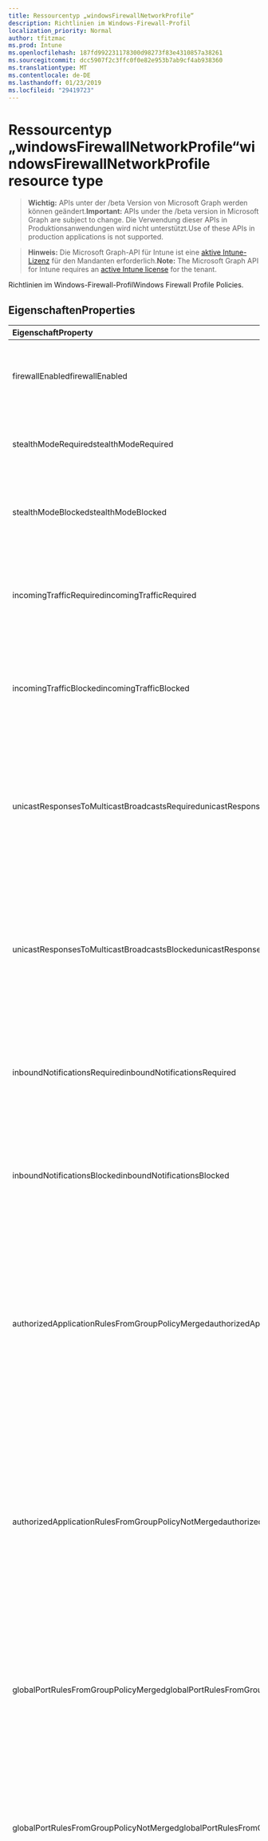```yaml
---
title: Ressourcentyp „windowsFirewallNetworkProfile“
description: Richtlinien im Windows-Firewall-Profil
localization_priority: Normal
author: tfitzmac
ms.prod: Intune
ms.openlocfilehash: 187fd992231178300d98273f83e4310857a38261
ms.sourcegitcommit: dcc5907f2c3ffc0f0e82e953b7ab9cf4ab938360
ms.translationtype: MT
ms.contentlocale: de-DE
ms.lasthandoff: 01/23/2019
ms.locfileid: "29419723"
---
```

# <a name="windowsfirewallnetworkprofile-resource-type"></a><span data-ttu-id="5cac0-103">Ressourcentyp „windowsFirewallNetworkProfile“</span><span class="sxs-lookup"><span data-stu-id="5cac0-103">windowsFirewallNetworkProfile resource type</span></span>

> <span data-ttu-id="5cac0-104">**Wichtig:** APIs unter der /beta Version von Microsoft Graph werden können geändert.</span><span class="sxs-lookup"><span data-stu-id="5cac0-104">**Important:** APIs under the /beta version in Microsoft Graph are subject to change.</span></span> <span data-ttu-id="5cac0-105">Die Verwendung dieser APIs in Produktionsanwendungen wird nicht unterstützt.</span><span class="sxs-lookup"><span data-stu-id="5cac0-105">Use of these APIs in production applications is not supported.</span></span>

> <span data-ttu-id="5cac0-106">**Hinweis:** Die Microsoft Graph-API für Intune ist eine [aktive Intune-Lizenz](https://go.microsoft.com/fwlink/?linkid=839381) für den Mandanten erforderlich.</span><span class="sxs-lookup"><span data-stu-id="5cac0-106">**Note:** The Microsoft Graph API for Intune requires an [active Intune license](https://go.microsoft.com/fwlink/?linkid=839381) for the tenant.</span></span>

<span data-ttu-id="5cac0-107">Richtlinien im Windows-Firewall-Profil</span><span class="sxs-lookup"><span data-stu-id="5cac0-107">Windows Firewall Profile Policies.</span></span>

## <a name="properties"></a><span data-ttu-id="5cac0-108">Eigenschaften</span><span class="sxs-lookup"><span data-stu-id="5cac0-108">Properties</span></span>
|<span data-ttu-id="5cac0-109">Eigenschaft</span><span class="sxs-lookup"><span data-stu-id="5cac0-109">Property</span></span>|<span data-ttu-id="5cac0-110">Typ</span><span class="sxs-lookup"><span data-stu-id="5cac0-110">Type</span></span>|<span data-ttu-id="5cac0-111">Beschreibung</span><span class="sxs-lookup"><span data-stu-id="5cac0-111">Description</span></span>|
|:---|:---|:---|
|<span data-ttu-id="5cac0-112">firewallEnabled</span><span class="sxs-lookup"><span data-stu-id="5cac0-112">firewallEnabled</span></span>|[<span data-ttu-id="5cac0-113">stateManagementSetting</span><span class="sxs-lookup"><span data-stu-id="5cac0-113">stateManagementSetting</span></span>](../resources/intune-deviceconfig-statemanagementsetting.md)|<span data-ttu-id="5cac0-114">Konfiguriert das Host-Gerät zum Zulassen oder Sperren der Firewall und Erzwingung der erweiterten Sicherheit für das Netzwerkprofil.</span><span class="sxs-lookup"><span data-stu-id="5cac0-114">Configures the host device to allow or block the firewall and advanced security enforcement for the network profile.</span></span> <span data-ttu-id="5cac0-115">Mögliche Werte sind: `notConfigured`, `blocked` und `allowed`.</span><span class="sxs-lookup"><span data-stu-id="5cac0-115">Possible values are: `notConfigured`, `blocked`, `allowed`.</span></span>|
|<span data-ttu-id="5cac0-116">stealthModeRequired</span><span class="sxs-lookup"><span data-stu-id="5cac0-116">stealthModeRequired</span></span>|<span data-ttu-id="5cac0-117">Boolean</span><span class="sxs-lookup"><span data-stu-id="5cac0-117">Boolean</span></span>|<span data-ttu-id="5cac0-118">Kann der Server für den Betrieb unbemerkt ausgeführt.</span><span class="sxs-lookup"><span data-stu-id="5cac0-118">Allow the server to operate in stealth mode.</span></span> <span data-ttu-id="5cac0-119">Wenn StealthModeRequired und StealthModeBlocked sind beide true StealthModeBlocked Vorrang.</span><span class="sxs-lookup"><span data-stu-id="5cac0-119">When StealthModeRequired and StealthModeBlocked are both true, StealthModeBlocked takes priority.</span></span>|
|<span data-ttu-id="5cac0-120">stealthModeBlocked</span><span class="sxs-lookup"><span data-stu-id="5cac0-120">stealthModeBlocked</span></span>|<span data-ttu-id="5cac0-121">Boolean</span><span class="sxs-lookup"><span data-stu-id="5cac0-121">Boolean</span></span>|<span data-ttu-id="5cac0-122">Verhindern Sie, dass des Servers Betrieb unbemerkt ausgeführt.</span><span class="sxs-lookup"><span data-stu-id="5cac0-122">Prevent the server from operating in stealth mode.</span></span> <span data-ttu-id="5cac0-123">Wenn StealthModeRequired und StealthModeBlocked sind beide true StealthModeBlocked Vorrang.</span><span class="sxs-lookup"><span data-stu-id="5cac0-123">When StealthModeRequired and StealthModeBlocked are both true, StealthModeBlocked takes priority.</span></span>|
|<span data-ttu-id="5cac0-124">incomingTrafficRequired</span><span class="sxs-lookup"><span data-stu-id="5cac0-124">incomingTrafficRequired</span></span>|<span data-ttu-id="5cac0-125">Boolean</span><span class="sxs-lookup"><span data-stu-id="5cac0-125">Boolean</span></span>|<span data-ttu-id="5cac0-126">Konfiguriert den Firewall zum Zulassen von eingehendem Datenverkehr nach anderen Einstellungen für die Informationsverwaltungsrichtlinie.</span><span class="sxs-lookup"><span data-stu-id="5cac0-126">Configures the firewall to allow incoming traffic pursuant to other policy settings.</span></span> <span data-ttu-id="5cac0-127">Wenn IncomingTrafficRequired und IncomingTrafficBlocked sind beide true IncomingTrafficBlocked Vorrang.</span><span class="sxs-lookup"><span data-stu-id="5cac0-127">When IncomingTrafficRequired and IncomingTrafficBlocked are both true, IncomingTrafficBlocked takes priority.</span></span>|
|<span data-ttu-id="5cac0-128">incomingTrafficBlocked</span><span class="sxs-lookup"><span data-stu-id="5cac0-128">incomingTrafficBlocked</span></span>|<span data-ttu-id="5cac0-129">Boolean</span><span class="sxs-lookup"><span data-stu-id="5cac0-129">Boolean</span></span>|<span data-ttu-id="5cac0-130">Konfiguriert die Firewall, um alle eingehenden Datenverkehr unabhängig von anderen Richtlinieneinstellungen zu blockieren.</span><span class="sxs-lookup"><span data-stu-id="5cac0-130">Configures the firewall to block all incoming traffic regardless of other policy settings.</span></span> <span data-ttu-id="5cac0-131">Wenn IncomingTrafficRequired und IncomingTrafficBlocked sind beide true IncomingTrafficBlocked Vorrang.</span><span class="sxs-lookup"><span data-stu-id="5cac0-131">When IncomingTrafficRequired and IncomingTrafficBlocked are both true, IncomingTrafficBlocked takes priority.</span></span>|
|<span data-ttu-id="5cac0-132">unicastResponsesToMulticastBroadcastsRequired</span><span class="sxs-lookup"><span data-stu-id="5cac0-132">unicastResponsesToMulticastBroadcastsRequired</span></span>|<span data-ttu-id="5cac0-133">Boolean</span><span class="sxs-lookup"><span data-stu-id="5cac0-133">Boolean</span></span>|<span data-ttu-id="5cac0-134">Konfiguriert die Firewall, um Unicast-Antworten auf multicast broadcast-Datenverkehr zu ermöglichen.</span><span class="sxs-lookup"><span data-stu-id="5cac0-134">Configures the firewall to allow unicast responses to multicast broadcast traffic.</span></span> <span data-ttu-id="5cac0-135">Wenn UnicastResponsesToMulticastBroadcastsRequired und UnicastResponsesToMulticastBroadcastsBlocked sind beide true UnicastResponsesToMulticastBroadcastsBlocked Vorrang.</span><span class="sxs-lookup"><span data-stu-id="5cac0-135">When UnicastResponsesToMulticastBroadcastsRequired and UnicastResponsesToMulticastBroadcastsBlocked are both true, UnicastResponsesToMulticastBroadcastsBlocked takes priority.</span></span>|
|<span data-ttu-id="5cac0-136">unicastResponsesToMulticastBroadcastsBlocked</span><span class="sxs-lookup"><span data-stu-id="5cac0-136">unicastResponsesToMulticastBroadcastsBlocked</span></span>|<span data-ttu-id="5cac0-137">Boolean</span><span class="sxs-lookup"><span data-stu-id="5cac0-137">Boolean</span></span>|<span data-ttu-id="5cac0-138">Konfiguriert die Firewall zum Blockieren Unicast-Antworten auf multicast broadcast-Verkehr an.</span><span class="sxs-lookup"><span data-stu-id="5cac0-138">Configures the firewall to block unicast responses to multicast broadcast traffic.</span></span> <span data-ttu-id="5cac0-139">Wenn UnicastResponsesToMulticastBroadcastsRequired und UnicastResponsesToMulticastBroadcastsBlocked sind beide true UnicastResponsesToMulticastBroadcastsBlocked Vorrang.</span><span class="sxs-lookup"><span data-stu-id="5cac0-139">When UnicastResponsesToMulticastBroadcastsRequired and UnicastResponsesToMulticastBroadcastsBlocked are both true, UnicastResponsesToMulticastBroadcastsBlocked takes priority.</span></span>|
|<span data-ttu-id="5cac0-140">inboundNotificationsRequired</span><span class="sxs-lookup"><span data-stu-id="5cac0-140">inboundNotificationsRequired</span></span>|<span data-ttu-id="5cac0-141">Boolean</span><span class="sxs-lookup"><span data-stu-id="5cac0-141">Boolean</span></span>|<span data-ttu-id="5cac0-142">Kann die Firewall Benachrichtigungen angezeigt wird, wenn eine Anwendung einen Port Abhören blockiert wird.</span><span class="sxs-lookup"><span data-stu-id="5cac0-142">Allows the firewall to display notifications when an application is blocked from listening on a port.</span></span> <span data-ttu-id="5cac0-143">Wenn InboundNotificationsRequired und InboundNotificationsBlocked sind beide true InboundNotificationsBlocked Vorrang.</span><span class="sxs-lookup"><span data-stu-id="5cac0-143">When InboundNotificationsRequired and InboundNotificationsBlocked are both true, InboundNotificationsBlocked takes priority.</span></span>|
|<span data-ttu-id="5cac0-144">inboundNotificationsBlocked</span><span class="sxs-lookup"><span data-stu-id="5cac0-144">inboundNotificationsBlocked</span></span>|<span data-ttu-id="5cac0-145">Boolean</span><span class="sxs-lookup"><span data-stu-id="5cac0-145">Boolean</span></span>|<span data-ttu-id="5cac0-146">Verhindert, dass die Firewall Benachrichtigungen anzeigen, wenn eine Anwendung einen Port Abhören blockiert wird.</span><span class="sxs-lookup"><span data-stu-id="5cac0-146">Prevents the firewall from displaying notifications when an application is blocked from listening on a port.</span></span> <span data-ttu-id="5cac0-147">Wenn InboundNotificationsRequired und InboundNotificationsBlocked sind beide true InboundNotificationsBlocked Vorrang.</span><span class="sxs-lookup"><span data-stu-id="5cac0-147">When InboundNotificationsRequired and InboundNotificationsBlocked are both true, InboundNotificationsBlocked takes priority.</span></span>|
|<span data-ttu-id="5cac0-148">authorizedApplicationRulesFromGroupPolicyMerged</span><span class="sxs-lookup"><span data-stu-id="5cac0-148">authorizedApplicationRulesFromGroupPolicyMerged</span></span>|<span data-ttu-id="5cac0-149">Boolean</span><span class="sxs-lookup"><span data-stu-id="5cac0-149">Boolean</span></span>|<span data-ttu-id="5cac0-150">Konfiguriert die Firewall, um den autorisierten Anwendungsregeln aus der Gruppenrichtlinie, mit denen aus lokalen Speicher anstelle von ignoriert die lokalen Speicher Regeln zusammenführen.</span><span class="sxs-lookup"><span data-stu-id="5cac0-150">Configures the firewall to merge authorized application rules from group policy with those from local store instead of ignoring the local store rules.</span></span> <span data-ttu-id="5cac0-151">Wenn AuthorizedApplicationRulesFromGroupPolicyNotMerged und AuthorizedApplicationRulesFromGroupPolicyMerged sind beide true AuthorizedApplicationRulesFromGroupPolicyMerged Vorrang.</span><span class="sxs-lookup"><span data-stu-id="5cac0-151">When AuthorizedApplicationRulesFromGroupPolicyNotMerged and AuthorizedApplicationRulesFromGroupPolicyMerged are both true, AuthorizedApplicationRulesFromGroupPolicyMerged takes priority.</span></span>|
|<span data-ttu-id="5cac0-152">authorizedApplicationRulesFromGroupPolicyNotMerged</span><span class="sxs-lookup"><span data-stu-id="5cac0-152">authorizedApplicationRulesFromGroupPolicyNotMerged</span></span>|<span data-ttu-id="5cac0-153">Boolean</span><span class="sxs-lookup"><span data-stu-id="5cac0-153">Boolean</span></span>|<span data-ttu-id="5cac0-154">Konfigurieren der Firewall zum Zusammenführen von autorisierten Anwendung zu verhindern, dass Regeln aus der Gruppenrichtlinie mit denen aus lokalen Speicher anstelle der lokalen Kopie ignorieren Regeln zu speichern.</span><span class="sxs-lookup"><span data-stu-id="5cac0-154">Configures the firewall to prevent merging authorized application rules from group policy with those from local store instead of ignoring the local store rules.</span></span> <span data-ttu-id="5cac0-155">Wenn AuthorizedApplicationRulesFromGroupPolicyNotMerged und AuthorizedApplicationRulesFromGroupPolicyMerged sind beide true AuthorizedApplicationRulesFromGroupPolicyMerged Vorrang.</span><span class="sxs-lookup"><span data-stu-id="5cac0-155">When AuthorizedApplicationRulesFromGroupPolicyNotMerged and AuthorizedApplicationRulesFromGroupPolicyMerged are both true, AuthorizedApplicationRulesFromGroupPolicyMerged takes priority.</span></span>|
|<span data-ttu-id="5cac0-156">globalPortRulesFromGroupPolicyMerged</span><span class="sxs-lookup"><span data-stu-id="5cac0-156">globalPortRulesFromGroupPolicyMerged</span></span>|<span data-ttu-id="5cac0-157">Boolean</span><span class="sxs-lookup"><span data-stu-id="5cac0-157">Boolean</span></span>|<span data-ttu-id="5cac0-158">Konfiguriert die Firewall, um das Zusammenführen von globalen Portregeln aus der Gruppenrichtlinie mit denen aus lokalen Speicher, anstatt die lokalen Speicher Regeln werden ignoriert.</span><span class="sxs-lookup"><span data-stu-id="5cac0-158">Configures the firewall to merge global port rules from group policy with those from local store instead of ignoring the local store rules.</span></span> <span data-ttu-id="5cac0-159">Wenn GlobalPortRulesFromGroupPolicyNotMerged und GlobalPortRulesFromGroupPolicyMerged sind beide true GlobalPortRulesFromGroupPolicyMerged Vorrang.</span><span class="sxs-lookup"><span data-stu-id="5cac0-159">When GlobalPortRulesFromGroupPolicyNotMerged and GlobalPortRulesFromGroupPolicyMerged are both true, GlobalPortRulesFromGroupPolicyMerged takes priority.</span></span>|
|<span data-ttu-id="5cac0-160">globalPortRulesFromGroupPolicyNotMerged</span><span class="sxs-lookup"><span data-stu-id="5cac0-160">globalPortRulesFromGroupPolicyNotMerged</span></span>|<span data-ttu-id="5cac0-161">Boolean</span><span class="sxs-lookup"><span data-stu-id="5cac0-161">Boolean</span></span>|<span data-ttu-id="5cac0-162">Konfiguriert die Firewall, um zu verhindern, dass beim Zusammenführen der globalen Portregeln aus der Gruppenrichtlinie mit denen aus lokalen Speicher, anstatt die lokalen Speicher Regeln werden ignoriert.</span><span class="sxs-lookup"><span data-stu-id="5cac0-162">Configures the firewall to prevent merging global port rules from group policy with those from local store instead of ignoring the local store rules.</span></span> <span data-ttu-id="5cac0-163">Wenn GlobalPortRulesFromGroupPolicyNotMerged und GlobalPortRulesFromGroupPolicyMerged sind beide true GlobalPortRulesFromGroupPolicyMerged Vorrang.</span><span class="sxs-lookup"><span data-stu-id="5cac0-163">When GlobalPortRulesFromGroupPolicyNotMerged and GlobalPortRulesFromGroupPolicyMerged are both true, GlobalPortRulesFromGroupPolicyMerged takes priority.</span></span>|
|<span data-ttu-id="5cac0-164">connectionSecurityRulesFromGroupPolicyMerged</span><span class="sxs-lookup"><span data-stu-id="5cac0-164">connectionSecurityRulesFromGroupPolicyMerged</span></span>|<span data-ttu-id="5cac0-165">Boolean</span><span class="sxs-lookup"><span data-stu-id="5cac0-165">Boolean</span></span>|<span data-ttu-id="5cac0-166">Konfiguriert die Firewall, um die Verbindungssicherheitsregeln von Gruppenrichtlinien mit denen aus lokalen Speicher anstelle von ignoriert die lokalen Speicher Regeln zusammenführen.</span><span class="sxs-lookup"><span data-stu-id="5cac0-166">Configures the firewall to merge connection security rules from group policy with those from local store instead of ignoring the local store rules.</span></span> <span data-ttu-id="5cac0-167">Wenn ConnectionSecurityRulesFromGroupPolicyNotMerged und ConnectionSecurityRulesFromGroupPolicyMerged sind beide true ConnectionSecurityRulesFromGroupPolicyMerged Vorrang.</span><span class="sxs-lookup"><span data-stu-id="5cac0-167">When ConnectionSecurityRulesFromGroupPolicyNotMerged and ConnectionSecurityRulesFromGroupPolicyMerged are both true, ConnectionSecurityRulesFromGroupPolicyMerged takes priority.</span></span>|
|<span data-ttu-id="5cac0-168">connectionSecurityRulesFromGroupPolicyNotMerged</span><span class="sxs-lookup"><span data-stu-id="5cac0-168">connectionSecurityRulesFromGroupPolicyNotMerged</span></span>|<span data-ttu-id="5cac0-169">Boolean</span><span class="sxs-lookup"><span data-stu-id="5cac0-169">Boolean</span></span>|<span data-ttu-id="5cac0-170">Konfigurieren der Firewall zum Zusammenführen von verhindern Verbindungssicherheitsregeln von Gruppenrichtlinien mit denen aus lokalen Speicher anstelle der lokalen Kopie ignorieren Regeln zu speichern.</span><span class="sxs-lookup"><span data-stu-id="5cac0-170">Configures the firewall to prevent merging connection security rules from group policy with those from local store instead of ignoring the local store rules.</span></span> <span data-ttu-id="5cac0-171">Wenn ConnectionSecurityRulesFromGroupPolicyNotMerged und ConnectionSecurityRulesFromGroupPolicyMerged sind beide true ConnectionSecurityRulesFromGroupPolicyMerged Vorrang.</span><span class="sxs-lookup"><span data-stu-id="5cac0-171">When ConnectionSecurityRulesFromGroupPolicyNotMerged and ConnectionSecurityRulesFromGroupPolicyMerged are both true, ConnectionSecurityRulesFromGroupPolicyMerged takes priority.</span></span>|
|<span data-ttu-id="5cac0-172">outboundConnectionsRequired</span><span class="sxs-lookup"><span data-stu-id="5cac0-172">outboundConnectionsRequired</span></span>|<span data-ttu-id="5cac0-173">Boolean</span><span class="sxs-lookup"><span data-stu-id="5cac0-173">Boolean</span></span>|<span data-ttu-id="5cac0-174">Konfiguriert die Firewall, um standardmäßig alle ausgehende Verbindungen zu ermöglichen.</span><span class="sxs-lookup"><span data-stu-id="5cac0-174">Configures the firewall to allow all outgoing connections by default.</span></span> <span data-ttu-id="5cac0-175">Wenn OutboundConnectionsRequired und OutboundConnectionsBlocked sind beide true OutboundConnectionsBlocked Vorrang.</span><span class="sxs-lookup"><span data-stu-id="5cac0-175">When OutboundConnectionsRequired and OutboundConnectionsBlocked are both true, OutboundConnectionsBlocked takes priority.</span></span>|
|<span data-ttu-id="5cac0-176">outboundConnectionsBlocked</span><span class="sxs-lookup"><span data-stu-id="5cac0-176">outboundConnectionsBlocked</span></span>|<span data-ttu-id="5cac0-177">Boolean</span><span class="sxs-lookup"><span data-stu-id="5cac0-177">Boolean</span></span>|<span data-ttu-id="5cac0-178">Konfiguriert die Firewall, um alle ausgehenden Verbindungen standardmäßig blockieren.</span><span class="sxs-lookup"><span data-stu-id="5cac0-178">Configures the firewall to block all outgoing connections by default.</span></span> <span data-ttu-id="5cac0-179">Wenn OutboundConnectionsRequired und OutboundConnectionsBlocked sind beide true OutboundConnectionsBlocked Vorrang.</span><span class="sxs-lookup"><span data-stu-id="5cac0-179">When OutboundConnectionsRequired and OutboundConnectionsBlocked are both true, OutboundConnectionsBlocked takes priority.</span></span>|
|<span data-ttu-id="5cac0-180">inboundConnectionsRequired</span><span class="sxs-lookup"><span data-stu-id="5cac0-180">inboundConnectionsRequired</span></span>|<span data-ttu-id="5cac0-181">Boolean</span><span class="sxs-lookup"><span data-stu-id="5cac0-181">Boolean</span></span>|<span data-ttu-id="5cac0-182">Konfiguriert die Firewall, um alle eingehenden Verbindungen standardmäßig zu ermöglichen.</span><span class="sxs-lookup"><span data-stu-id="5cac0-182">Configures the firewall to allow all incoming connections by default.</span></span> <span data-ttu-id="5cac0-183">Wenn InboundConnectionsRequired und InboundConnectionsBlocked sind beide true InboundConnectionsBlocked Vorrang.</span><span class="sxs-lookup"><span data-stu-id="5cac0-183">When InboundConnectionsRequired and InboundConnectionsBlocked are both true, InboundConnectionsBlocked takes priority.</span></span>|
|<span data-ttu-id="5cac0-184">inboundConnectionsBlocked</span><span class="sxs-lookup"><span data-stu-id="5cac0-184">inboundConnectionsBlocked</span></span>|<span data-ttu-id="5cac0-185">Boolean</span><span class="sxs-lookup"><span data-stu-id="5cac0-185">Boolean</span></span>|<span data-ttu-id="5cac0-186">Konfiguriert die Firewall, um alle eingehenden Verbindungen standardmäßig blockieren.</span><span class="sxs-lookup"><span data-stu-id="5cac0-186">Configures the firewall to block all incoming connections by default.</span></span> <span data-ttu-id="5cac0-187">Wenn InboundConnectionsRequired und InboundConnectionsBlocked sind beide true InboundConnectionsBlocked Vorrang.</span><span class="sxs-lookup"><span data-stu-id="5cac0-187">When InboundConnectionsRequired and InboundConnectionsBlocked are both true, InboundConnectionsBlocked takes priority.</span></span>|
|<span data-ttu-id="5cac0-188">securedPacketExemptionAllowed</span><span class="sxs-lookup"><span data-stu-id="5cac0-188">securedPacketExemptionAllowed</span></span>|<span data-ttu-id="5cac0-189">Boolean</span><span class="sxs-lookup"><span data-stu-id="5cac0-189">Boolean</span></span>|<span data-ttu-id="5cac0-190">Konfigurieren der Firewall zum Zulassen der Hostcomputer auf der Anzahl unerwünschter Netzwerkverkehr reagieren, dass IPSec Datenverkehr gesichert wird, auch wenn StealthModeBlocked festgelegt ist auf "true".</span><span class="sxs-lookup"><span data-stu-id="5cac0-190">Configures the firewall to allow the host computer to respond to unsolicited network traffic of that traffic is secured by IPSec even when stealthModeBlocked is set to true.</span></span> <span data-ttu-id="5cac0-191">Wenn SecuredPacketExemptionBlocked und SecuredPacketExemptionAllowed sind beide true SecuredPacketExemptionAllowed Vorrang.</span><span class="sxs-lookup"><span data-stu-id="5cac0-191">When SecuredPacketExemptionBlocked and SecuredPacketExemptionAllowed are both true, SecuredPacketExemptionAllowed takes priority.</span></span>|
|<span data-ttu-id="5cac0-192">securedPacketExemptionBlocked</span><span class="sxs-lookup"><span data-stu-id="5cac0-192">securedPacketExemptionBlocked</span></span>|<span data-ttu-id="5cac0-193">Boolean</span><span class="sxs-lookup"><span data-stu-id="5cac0-193">Boolean</span></span>|<span data-ttu-id="5cac0-194">Konfigurieren der Firewall zum Blockieren des Hostcomputer um unerwünschte Netzwerkdatenverkehr zu beantworten, dass IPSec Datenverkehr gesichert wird, auch wenn StealthModeBlocked festgelegt ist auf "true".</span><span class="sxs-lookup"><span data-stu-id="5cac0-194">Configures the firewall to block the host computer to respond to unsolicited network traffic of that traffic is secured by IPSec even when stealthModeBlocked is set to true.</span></span> <span data-ttu-id="5cac0-195">Wenn SecuredPacketExemptionBlocked und SecuredPacketExemptionAllowed sind beide true SecuredPacketExemptionAllowed Vorrang.</span><span class="sxs-lookup"><span data-stu-id="5cac0-195">When SecuredPacketExemptionBlocked and SecuredPacketExemptionAllowed are both true, SecuredPacketExemptionAllowed takes priority.</span></span>|
|<span data-ttu-id="5cac0-196">policyRulesFromGroupPolicyMerged</span><span class="sxs-lookup"><span data-stu-id="5cac0-196">policyRulesFromGroupPolicyMerged</span></span>|<span data-ttu-id="5cac0-197">Boolean</span><span class="sxs-lookup"><span data-stu-id="5cac0-197">Boolean</span></span>|<span data-ttu-id="5cac0-198">Konfiguriert die Firewall zum Zusammenführen Firewallregel Richtlinien aus der Gruppenrichtlinie, mit denen aus lokalen Speicher, anstatt die lokalen Speicher Regeln werden ignoriert.</span><span class="sxs-lookup"><span data-stu-id="5cac0-198">Configures the firewall to merge Firewall Rule policies from group policy with those from local store instead of ignoring the local store rules.</span></span> <span data-ttu-id="5cac0-199">Wenn PolicyRulesFromGroupPolicyNotMerged und PolicyRulesFromGroupPolicyMerged sind beide true PolicyRulesFromGroupPolicyMerged Vorrang.</span><span class="sxs-lookup"><span data-stu-id="5cac0-199">When PolicyRulesFromGroupPolicyNotMerged and PolicyRulesFromGroupPolicyMerged are both true, PolicyRulesFromGroupPolicyMerged takes priority.</span></span>|
|<span data-ttu-id="5cac0-200">policyRulesFromGroupPolicyNotMerged</span><span class="sxs-lookup"><span data-stu-id="5cac0-200">policyRulesFromGroupPolicyNotMerged</span></span>|<span data-ttu-id="5cac0-201">Boolean</span><span class="sxs-lookup"><span data-stu-id="5cac0-201">Boolean</span></span>|<span data-ttu-id="5cac0-202">Konfigurieren der Firewall zum Zusammenführen von Firewallregel zu verhindern, dass Richtlinien aus der Gruppenrichtlinie, mit denen aus lokalen Speicher anstelle der lokalen Kopie ignorieren Regeln zu speichern.</span><span class="sxs-lookup"><span data-stu-id="5cac0-202">Configures the firewall to prevent merging Firewall Rule policies from group policy with those from local store instead of ignoring the local store rules.</span></span> <span data-ttu-id="5cac0-203">Wenn PolicyRulesFromGroupPolicyNotMerged und PolicyRulesFromGroupPolicyMerged sind beide true PolicyRulesFromGroupPolicyMerged Vorrang.</span><span class="sxs-lookup"><span data-stu-id="5cac0-203">When PolicyRulesFromGroupPolicyNotMerged and PolicyRulesFromGroupPolicyMerged are both true, PolicyRulesFromGroupPolicyMerged takes priority.</span></span>|

## <a name="relationships"></a><span data-ttu-id="5cac0-204">Beziehungen</span><span class="sxs-lookup"><span data-stu-id="5cac0-204">Relationships</span></span>
<span data-ttu-id="5cac0-205">Keine</span><span class="sxs-lookup"><span data-stu-id="5cac0-205">None</span></span>

## <a name="json-representation"></a><span data-ttu-id="5cac0-206">JSON-Darstellung</span><span class="sxs-lookup"><span data-stu-id="5cac0-206">JSON Representation</span></span>
<span data-ttu-id="5cac0-207">Es folgt eine JSON-Darstellung der Ressource.</span><span class="sxs-lookup"><span data-stu-id="5cac0-207">Here is a JSON representation of the resource.</span></span>
<!-- {
  "blockType": "resource",
  "@odata.type": "microsoft.graph.windowsFirewallNetworkProfile"
}
-->
``` json
{
  "@odata.type": "#microsoft.graph.windowsFirewallNetworkProfile",
  "firewallEnabled": "String",
  "stealthModeRequired": true,
  "stealthModeBlocked": true,
  "incomingTrafficRequired": true,
  "incomingTrafficBlocked": true,
  "unicastResponsesToMulticastBroadcastsRequired": true,
  "unicastResponsesToMulticastBroadcastsBlocked": true,
  "inboundNotificationsRequired": true,
  "inboundNotificationsBlocked": true,
  "authorizedApplicationRulesFromGroupPolicyMerged": true,
  "authorizedApplicationRulesFromGroupPolicyNotMerged": true,
  "globalPortRulesFromGroupPolicyMerged": true,
  "globalPortRulesFromGroupPolicyNotMerged": true,
  "connectionSecurityRulesFromGroupPolicyMerged": true,
  "connectionSecurityRulesFromGroupPolicyNotMerged": true,
  "outboundConnectionsRequired": true,
  "outboundConnectionsBlocked": true,
  "inboundConnectionsRequired": true,
  "inboundConnectionsBlocked": true,
  "securedPacketExemptionAllowed": true,
  "securedPacketExemptionBlocked": true,
  "policyRulesFromGroupPolicyMerged": true,
  "policyRulesFromGroupPolicyNotMerged": true
}
```




